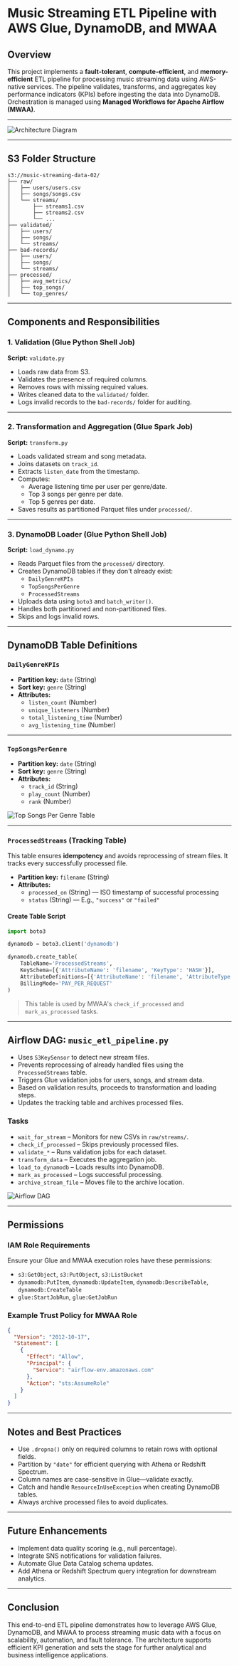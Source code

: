 # Music Streaming ETL Pipeline with AWS Glue, DynamoDB, and MWAA

## Overview

This project implements a **fault-tolerant**, **compute-efficient**, and **memory-efficient** ETL pipeline for processing music streaming data using AWS-native services. The pipeline validates, transforms, and aggregates key performance indicators (KPIs) before ingesting the data into DynamoDB. Orchestration is managed using **Managed Workflows for Apache Airflow (MWAA)**.

---

![Architecture Diagram](Music-Streaming-ETL-Pipeline/diagram/Architecture-Diagram1.jpg)

---

## S3 Folder Structure

```
s3://music-streaming-data-02/
├── raw/
│   ├── users/users.csv
│   ├── songs/songs.csv
│   └── streams/
│       ├── streams1.csv
│       ├── streams2.csv
│       └── ...
├── validated/
│   ├── users/
│   ├── songs/
│   └── streams/
├── bad-records/
│   ├── users/
│   ├── songs/
│   └── streams/
├── processed/
│   ├── avg_metrics/
│   ├── top_songs/
│   └── top_genres/
```

---

## Components and Responsibilities

### 1. Validation (Glue Python Shell Job)

**Script:** `validate.py`

- Loads raw data from S3.
- Validates the presence of required columns.
- Removes rows with missing required values.
- Writes cleaned data to the `validated/` folder.
- Logs invalid records to the `bad-records/` folder for auditing.

---

### 2. Transformation and Aggregation (Glue Spark Job)

**Script:** `transform.py`

- Loads validated stream and song metadata.
- Joins datasets on `track_id`.
- Extracts `listen_date` from the timestamp.
- Computes:
  - Average listening time per user per genre/date.
  - Top 3 songs per genre per date.
  - Top 5 genres per date.
- Saves results as partitioned Parquet files under `processed/`.

---

### 3. DynamoDB Loader (Glue Python Shell Job)

**Script:** `load_dynamo.py`

- Reads Parquet files from the `processed/` directory.
- Creates DynamoDB tables if they don't already exist:
  - `DailyGenreKPIs`
  - `TopSongsPerGenre`
  - `ProcessedStreams`
- Uploads data using `boto3` and `batch_writer()`.
- Handles both partitioned and non-partitioned files.
- Skips and logs invalid rows.

---

## DynamoDB Table Definitions

### `DailyGenreKPIs`

- **Partition key:** `date` (String)  
- **Sort key:** `genre` (String)  
- **Attributes:**
  - `listen_count` (Number)
  - `unique_listeners` (Number)
  - `total_listening_time` (Number)
  - `avg_listening_time` (Number)

---

### `TopSongsPerGenre`

- **Partition key:** `date` (String)  
- **Sort key:** `genre` (String)  
- **Attributes:**
  - `track_id` (String)
  - `play_count` (Number)
  - `rank` (Number)

![Top Songs Per Genre Table](Music-Streaming-ETL-Pipeline/imgs/TopSongsPerGenre.png)

---

### `ProcessedStreams` (Tracking Table)

This table ensures **idempotency** and avoids reprocessing of stream files. It tracks every successfully processed file.

- **Partition key:** `filename` (String)  
- **Attributes:**
  - `processed_on` (String) — ISO timestamp of successful processing  
  - `status` (String) — E.g., `"success"` or `"failed"`

#### Create Table Script

```python
import boto3

dynamodb = boto3.client('dynamodb')

dynamodb.create_table(
    TableName='ProcessedStreams',
    KeySchema=[{'AttributeName': 'filename', 'KeyType': 'HASH'}],
    AttributeDefinitions=[{'AttributeName': 'filename', 'AttributeType': 'S'}],
    BillingMode='PAY_PER_REQUEST'
)
```

> This table is used by MWAA's `check_if_processed` and `mark_as_processed` tasks.

---

## Airflow DAG: `music_etl_pipeline.py`

- Uses `S3KeySensor` to detect new stream files.
- Prevents reprocessing of already handled files using the `ProcessedStreams` table.
- Triggers Glue validation jobs for users, songs, and stream data.
- Based on validation results, proceeds to transformation and loading steps.
- Updates the tracking table and archives processed files.

### Tasks

- `wait_for_stream` – Monitors for new CSVs in `raw/streams/`.
- `check_if_processed` – Skips previously processed files.
- `validate_*` – Runs validation jobs for each dataset.
- `transform_data` – Executes the aggregation job.
- `load_to_dynamodb` – Loads results into DynamoDB.
- `mark_as_processed` – Logs successful processing.
- `archive_stream_file` – Moves file to the archive location.

![Airflow DAG](Music-Streaming-ETL-Pipeline/imgs/Dag-Music-ETL.png)

---

## Permissions

### IAM Role Requirements

Ensure your Glue and MWAA execution roles have these permissions:

- `s3:GetObject`, `s3:PutObject`, `s3:ListBucket`
- `dynamodb:PutItem`, `dynamodb:UpdateItem`, `dynamodb:DescribeTable`, `dynamodb:CreateTable`
- `glue:StartJobRun`, `glue:GetJobRun`

### Example Trust Policy for MWAA Role

```json
{
  "Version": "2012-10-17",
  "Statement": [
    {
      "Effect": "Allow",
      "Principal": {
        "Service": "airflow-env.amazonaws.com"
      },
      "Action": "sts:AssumeRole"
    }
  ]
}
```

---

## Notes and Best Practices

- Use `.dropna()` only on required columns to retain rows with optional fields.
- Partition by `"date"` for efficient querying with Athena or Redshift Spectrum.
- Column names are case-sensitive in Glue—validate exactly.
- Catch and handle `ResourceInUseException` when creating DynamoDB tables.
- Always archive processed files to avoid duplicates.

---

## Future Enhancements

- Implement data quality scoring (e.g., null percentage).
- Integrate SNS notifications for validation failures.
- Automate Glue Data Catalog schema updates.
- Add Athena or Redshift Spectrum query integration for downstream analytics.

---

## Conclusion

This end-to-end ETL pipeline demonstrates how to leverage AWS Glue, DynamoDB, and MWAA to process streaming music data with a focus on scalability, automation, and fault tolerance. The architecture supports efficient KPI generation and sets the stage for further analytical and business intelligence applications.

